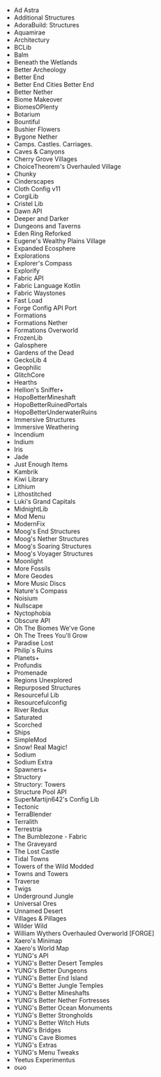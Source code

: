- Ad Astra
- Additional Structures
- AdoraBuild: Structures
- Aquamirae
- Architectury
- BCLib
- Balm
- Beneath the Wetlands
- Better Archeology
- Better End
- Better End Cities Better End
- Better Nether
- Biome Makeover
- BiomesOPlenty
- Botarium
- Bountiful
- Bushier Flowers
- Bygone Nether
- Camps\. Castles\. Carriages\.
- Caves & Canyons
- Cherry Grove Villages
- ChoiceTheorem's Overhauled Village
- Chunky
- Cinderscapes
- Cloth Config v11
- CorgiLib
- Cristel Lib
- Dawn API
- Deeper and Darker
- Dungeons and Taverns
- Eden Ring Reforked
- Eugene's Wealthy Plains Village
- Expanded Ecosphere
- Explorations
- Explorer's Compass
- Explorify
- Fabric API
- Fabric Language Kotlin
- Fabric Waystones
- Fast Load
- Forge Config API Port
- Formations
- Formations Nether
- Formations Overworld
- FrozenLib
- Galosphere
- Gardens of the Dead
- GeckoLib 4
- Geophilic
- GlitchCore
- Hearths
- Hellion's Sniffer\+
- HopoBetterMineshaft
- HopoBetterRuinedPortals
- HopoBetterUnderwaterRuins
- Immersive Structures
- Immersive Weathering
- Incendium
- Indium
- Iris
- Jade
- Just Enough Items
- Kambrik
- Kiwi Library
- Lithium
- Lithostitched
- Luki's Grand Capitals
- MidnightLib
- Mod Menu
- ModernFix
- Moog's End Structures
- Moog's Nether Structures
- Moog's Soaring Structures
- Moog's Voyager Structures
- Moonlight
- More Fossils
- More Geodes
- More Music Discs
- Nature's Compass
- Noisium
- Nullscape
- Nyctophobia
- Obscure API
- Oh The Biomes We've Gone
- Oh The Trees You'll Grow
- Paradise Lost
- Philip\`s Ruins
- Planets\+
- Profundis
- Promenade
- Regions Unexplored
- Repurposed Structures
- Resourceful Lib
- Resourcefulconfig
- River Redux
- Saturated
- Scorched
- Ships
- SimpleMod
- Snow\! Real Magic\!
- Sodium
- Sodium Extra
- Spawners\+
- Structory
- Structory: Towers
- Structure Pool API
- SuperMartijn642's Config Lib
- Tectonic
- TerraBlender
- Terralith
- Terrestria
- The Bumblezone \- Fabric
- The Graveyard
- The Lost Castle
- Tidal Towns
- Towers of the Wild Modded
- Towns and Towers
- Traverse
- Twigs
- Underground Jungle
- Universal Ores
- Unnamed Desert
- Villages & Pillages
- Wilder Wild
- William Wythers Overhauled Overworld \[FORGE\]
- Xaero's Minimap
- Xaero's World Map
- YUNG's API
- YUNG's Better Desert Temples
- YUNG's Better Dungeons
- YUNG's Better End Island
- YUNG's Better Jungle Temples
- YUNG's Better Mineshafts
- YUNG's Better Nether Fortresses
- YUNG's Better Ocean Monuments
- YUNG's Better Strongholds
- YUNG's Better Witch Huts
- YUNG's Bridges
- YUNG's Cave Biomes
- YUNG's Extras
- YUNG's Menu Tweaks
- Yeetus Experimentus
- oωo